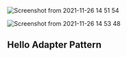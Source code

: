![Screenshot from 2021-11-26 14 51 54](https://user-images.githubusercontent.com/27627958/143583960-bc64fee7-4cb7-420c-b43f-228974b7edc4.png)

![Screenshot from 2021-11-26 14 53 48](https://user-images.githubusercontent.com/27627958/143584166-69d3da5e-f7f7-41ad-be39-b04ac6ac810a.png)

## Hello Adapter Pattern 
